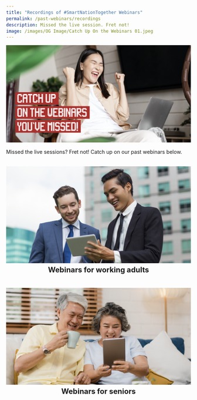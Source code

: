 ```yaml
---
title: "Recordings of #SmartNationTogether Webinars"
permalink: /past-webinars/recordings
description: Missed the live session. Fret not!
image: /images/OG Image/Catch Up On the Webinars 01.jpeg
---
```


![Catch up on the webinars you've missed.](/images/OG%20Image/Catch%20Up%20On%20the%20Webinars%2001.jpeg)

Missed the live sessions? Fret not! Catch up on our past webinars below.

<br>
<div class="row">
<div class="col"> 
<a href="https://youtube.com/playlist?list=PLmGkYf0auQJyxlTr9QzkEDNQ5X8u87e_t"><img src="/images/Home%20Page/SNT%20Adults%20Home%20Image.jpeg" alt="Recordings of past webinars for working adults"></a><br>
		<div class="header"><b><span style="font-size: 20px; font-weight: bold; line-height: 30px; display:flex;justify-content:center">Webinars for working adults</b><br></div>
<br>

</div>
	<div class="col"> 
<a href=https://youtube.com/playlist?list=PLmGkYf0auQJyDWGlxbnFyqBrq86C-zbow"><img src="/images/Home%20Page/SNT%20Senior%20Home%20Image.jpeg" alt="Recordings of past webinars for seniors"></a><br>
		<div class="header"><b><span style="font-size: 20px; font-weight: bold; line-height: 30px;display:flex;justify-content:center">Webinars for seniors</b><br></div>
<br>
		
